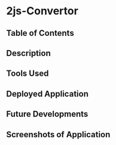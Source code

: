# 2js-Convertor

## Table of Contents


## Description


## Tools Used


## Deployed Application



## Future Developments



## Screenshots of Application